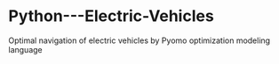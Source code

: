 # Python---Electric-Vehicles
Optimal navigation of electric vehicles by Pyomo optimization modeling language

